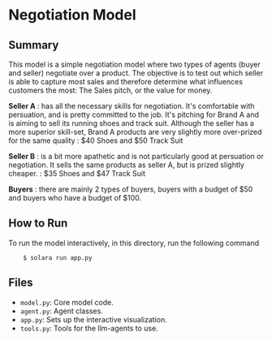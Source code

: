 # Negotiation Model

## Summary

This model is a simple negotiation model where two types of agents (buyer and seller) negotiate over a product. The objective is to test out which seller is able to capture most sales and therefore determine what influences customers the most: The Sales pitch, or the value for money.

**Seller A** : has all the necessary skills for negotiation. It's comfortable with persuation, and is pretty committed to the job. It's pitching for Brand A and is aiming to sell its running shoes and track suit. Although the seller has a more superior skill-set, Brand A products are very slightly more over-prized for the same quality : \$40 Shoes and $50 Track Suit

**Seller B** : is a bit more apathetic and is not particularly good at persuation or negotiation. It sells the same products as seller A, but is prized slightly cheaper. : \$35 Shoes and \$47 Track Suit

**Buyers** : there are mainly 2 types of buyers, buyers with a budget of \$50 and buyers who have a budget of \$100.


## How to Run

To run the model interactively, in this directory, run the following command

```
    $ solara run app.py
```

## Files

* ``model.py``: Core model code.
* ``agent.py``: Agent classes.
* ``app.py``: Sets up the interactive visualization.
* ``tools.py``: Tools for the llm-agents to use.
